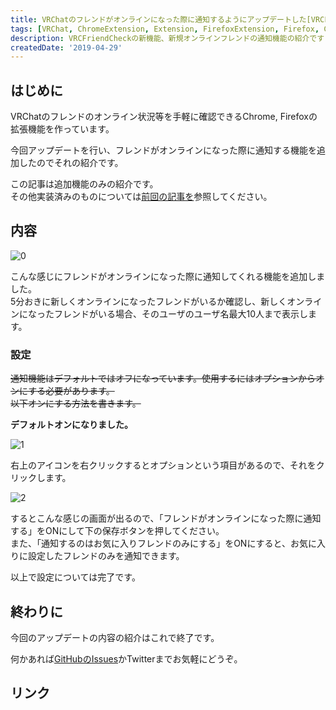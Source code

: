 ```yaml
---
title: VRChatのフレンドがオンラインになった際に通知するようにアップデートした[VRCFriendCheck]
tags: [VRChat, ChromeExtension, Extension, FirefoxExtension, Firefox, Chrome, 作ったもの]
description: VRCFriendCheckの新機能、新規オンラインフレンドの通知機能の紹介です
createdDate: '2019-04-29'
---
```


## はじめに

VRChatのフレンドのオンライン状況等を手軽に確認できるChrome, Firefoxの拡張機能を作っています。

<link-card title="VRChatのフレンドのオンライン状況等の確認、オンライン通知ができるブラウザ拡張機能を作った[VRCFriendCheck]" link-url="/articles/2018/112300"></link-card>

今回アップデートを行い、フレンドがオンラインになった際に通知する機能を追加したのでそれの紹介です。

この記事は追加機能のみの紹介です。  
その他実装済みのものについては[前回の記事を](https://mnao305.hatenablog.com/entry/2018/11/23/121133)参照してください。

## 内容

![0](/articles/2019/042901/00.png)

こんな感じにフレンドがオンラインになった際に通知してくれる機能を追加しました。  
5分おきに新しくオンラインになったフレンドがいるか確認し、新しくオンラインになったフレンドがいる場合、そのユーザのユーザ名最大10人まで表示します。

### 設定

~~通知機能はデフォルトではオフになっています。使用するにはオプションからオンにする必要があります。  
以下オンにする方法を書きます。~~

**デフォルトオンになりました。**

![1](/articles/2019/042901/01.png)

右上のアイコンを右クリックするとオプションという項目があるので、それをクリックします。

![2](/articles/2019/042901/02.png)

するとこんな感じの画面が出るので、「フレンドがオンラインになった際に通知する」をONにして下の保存ボタンを押してください。  
また、「通知するのはお気に入りフレンドのみにする」をONにすると、お気に入りに設定したフレンドのみを通知できます。

以上で設定については完了です。

## 終わりに

今回のアップデートの内容の紹介はこれで終了です。

何かあれば[GitHubのIssues](https://github.com/mnao305/VRCFriendCheck/issues)かTwitterまでお気軽にどうぞ。

## リンク

<link-card title="VRChatのフレンドのオンライン状況等の確認、オンライン通知ができるブラウザ拡張機能を作った[VRCFriendCheck]" link-url="/articles/2018/112300"></link-card>

<link-card title="VRCFriendCheck" text="VRChatのフレンドのオンライン状況の確認、オンライン通知ができるブラウザ拡張機能" link-url="https://chrome.google.com/webstore/detail/vrcfriendcheck/fkhfmlkfiaafmoaobaofhldnlgapekhl" img-src="https://lh3.googleusercontent.com/fdHCAh7vuCOlHxlOUOHKSDpTw6cvG0LPiTwccvKQLpwNNxDsUFOiFfppuR0Oytyp0gfPKw7OR88=w128-h128-e365"></link-card>

<link-card title="VRCFriendCheck – 🦊 Firefox (ja) 向け拡張機能を入手" text="Firefox 向け VRCFriendCheck をダウンロード。VRChatのフレンドのオンライン状況の確認、オンライン通知ができるブラウザ拡張機能" link-url="https://addons.mozilla.org/ja/firefox/addon/vrcfriendcheck/" img-src="https://addons.cdn.mozilla.net/user-media/previews/full/214/214398.png?modified=1548949584"></link-card>

<link-card title="mnao305/VRCFriendCheck" text="VRChatのフレンドのオンライン状況の確認、オンライン通知ができるブラウザ拡張機能. Contribute to mnao305/VRCFriendCheck development by creating an account on GitHub." link-url="https://github.com/mnao305/VRCFriendCheck" img-src="https://avatars3.githubusercontent.com/u/32170530?s=400&v=4"></link-card>
